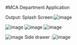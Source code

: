 #MCA Department Application

Output:
Splash Screen:![image](https://github.com/user-attachments/assets/024ef2a9-0420-438d-b5dd-57aaba53a7ae)

![image](https://github.com/user-attachments/assets/07a39c94-46ea-4aa4-a2d6-1598bf14eb3a)
![image](https://github.com/user-attachments/assets/37bce09b-c711-4ba8-886a-b1435619f175)
![image](https://github.com/user-attachments/assets/ffd58677-de8e-4e8b-99c9-edd9bfa947ba)

![image](https://github.com/user-attachments/assets/4d624f4c-4ea9-4a58-8e02-5a698764788b)
Side drawer :![image](https://github.com/user-attachments/assets/ad8c44e9-8670-453e-9317-1f7b09073c17)
